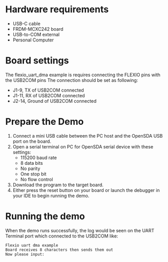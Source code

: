 Hardware requirements
===================
- USB-C cable
- FRDM-MCXC242 board
- USB-to-COM external
- Personal Computer

Board settings
============
The flexio_uart_dma example is requires connecting the FLEXIO pins with the USB2COM pins
The connection should be set as following:
- J1-9, TX of USB2COM connected
- J1-11, RX of USB2COM connected
- J2-14, Ground of USB2COM connected

Prepare the Demo
===============
1.  Connect a mini USB cable between the PC host and the OpenSDA USB port on the board.
2.  Open a serial terminal on PC for OpenSDA serial device with these settings:
    - 115200 baud rate
    - 8 data bits
    - No parity
    - One stop bit
    - No flow control
3.  Download the program to the target board.
4.  Either press the reset button on your board or launch the debugger in your IDE to begin running the demo.

Running the demo
===============
When the demo runs successfully, the log would be seen on the UART Terminal port which connected to the USB2COM like:

~~~~~~~~~~~~~~~~~~~~~
Flexio uart dma example
Board receives 8 characters then sends them out
Now please input:
~~~~~~~~~~~~~~~~~~~~~
